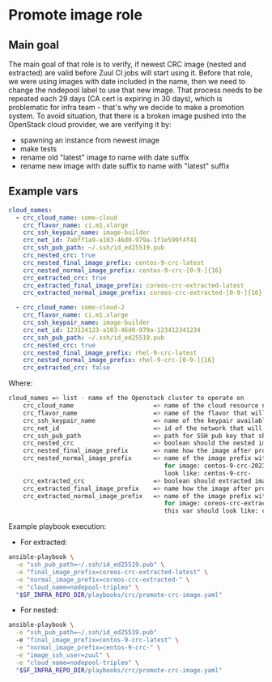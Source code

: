 # Promote image role

## Main goal

The main goal of that role is to verify, if newest CRC image (nested and extracted)
are valid before Zuul CI jobs will start using it. Before that role,
we were using images with date included in the name, then we need to change
the nodepool label to use that new image. That process needs to be repeated
each 29 days (CA cert is expiring in 30 days), which is problematic for infra
team - that's why we decide to make a promotion system.
To avoid situation, that there is a broken image pushed into the OpenStack
cloud provider, we are verifying it by:

* spawning an instance from newest image
* make tests
* rename old "latest" image to name with date suffix
* rename new image with date suffix to name with "latest" suffix

## Example vars

```yaml
cloud_names:
  - crc_cloud_name: some-cloud
    crc_flavor_name: ci.m1.xlarge
    crc_ssh_keypair_name: image-builder
    crc_net_id: 7abff1a9-a103-46d0-979a-1f1e599f4f41
    crc_ssh_pub_path: ~/.ssh/id_ed25519.pub
    crc_nested_crc: true
    crc_nested_final_image_prefix: centos-9-crc-latest
    crc_nested_normal_image_prefix: centos-9-crc-[0-9-]{16}
    crc_extracted_crc: true
    crc_extracted_final_image_prefix: coreos-crc-extracted-latest
    crc_extracted_normal_image_prefix: coreos-crc-extracted-[0-9-]{16}

  - crc_cloud_name: some-cloud-2
    crc_flavor_name: ci.m1.xlarge
    crc_ssh_keypair_name: image-builder
    crc_net_id: 123124123-a103-46d0-979a-123412341234
    crc_ssh_pub_path: ~/.ssh/id_ed25519.pub
    crc_nested_crc: true
    crc_nested_final_image_prefix: rhel-9-crc-latest
    crc_nested_normal_image_prefix: rhel-9-crc-[0-9-]{16}
    crc_extracted_crc: false
```

Where:

```sh
cloud_names => list - name of the Openstack cluster to operate on
    crc_cloud_name                      => name of the cloud resource name available in ~/.config/openstack/clouds.yaml
    crc_flavor_name                     => name of the flavor that will be used for tests
    crc_ssh_keypair_name                => name of the keypair available in {{ crc_cloud_name }}
    crc_net_id                          => id of the network that will be used for spawning VM
    crc_ssh_pub_path                    => path for SSH pub key that should be injected via cloud-init
    crc_nested_crc                      => boolean should the nested image be created?
    crc_nested_final_image_prefix       => name how the image after promotion should look like
    crc_nested_normal_image_prefix      => name of the image prefix without the date. For example:
                                           for image: centos-9-crc-2023-10-13-06-53, this var should
                                           look like: centos-9-crc-
    crc_extracted_crc                   => boolean should extracted image be created?
    crc_extracted_final_image_prefix    => name how the image after promotion should look like
    crc_extracted_normal_image_prefix   => name of the image prefix without the date. For example:
                                           for image: coreos-crc-extracted-2023-10-13-06-53
                                           this var should look like: coreos-crc-extracted-
```

Example playbook execution:

* For extracted:

```sh
ansible-playbook \
  -e "ssh_pub_path=~/.ssh/id_ed25519.pub" \
  -e "final_image_prefix=coreos-crc-extracted-latest" \
  -e "normal_image_prefix=coreos-crc-extracted-" \
  -e "cloud_name=nodepool-tripleo" \
  "$SF_INFRA_REPO_DIR/playbooks/crc/promote-crc-image.yaml"
```

* For nested:

```sh
ansible-playbook \
  -e "ssh_pub_path=~/.ssh/id_ed25519.pub"
  -e "final_image_prefix=centos-9-crc-latest" \
  -e "normal_image_prefix=centos-9-crc-" \
  -e "image_ssh_user=zuul" \
  -e "cloud_name=nodepool-tripleo" \
  "$SF_INFRA_REPO_DIR/playbooks/crc/promote-crc-image.yaml"
```
